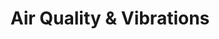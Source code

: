 ---
title: Air Quality & Vibrations
identifier: "hardware@shields@sensor-board@insighio-shield-air-qual-vibr"
parent: "hardware@shields@sensor-board"
weight: 230
---